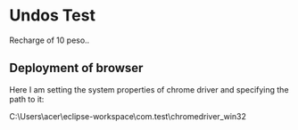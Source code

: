 
# Undos Test

Recharge of 10 peso..

## Deployment of browser

Here I am setting the system properties of chrome driver and specifying the path to it:

C:\Users\acer\eclipse-workspace\com.test\chromedriver_win32
